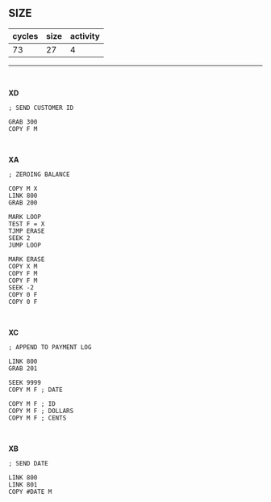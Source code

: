 ## SIZE

| cycles | size | activity |
| ------ | ---- | -------- |
| 73 | 27 | 4 |
<hr>
<br>

**XD**

```
; SEND CUSTOMER ID

GRAB 300
COPY F M
```

<br>

**XA**

```
; ZEROING BALANCE

COPY M X
LINK 800
GRAB 200

MARK LOOP
TEST F = X
TJMP ERASE
SEEK 2
JUMP LOOP

MARK ERASE
COPY X M
COPY F M
COPY F M
SEEK -2
COPY 0 F
COPY 0 F
```

<br>

**XC**

```
; APPEND TO PAYMENT LOG

LINK 800
GRAB 201

SEEK 9999
COPY M F ; DATE

COPY M F ; ID
COPY M F ; DOLLARS
COPY M F ; CENTS
```

<br>

**XB**

```
; SEND DATE

LINK 800
LINK 801
COPY #DATE M
```
